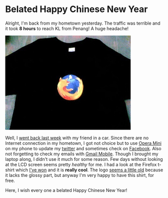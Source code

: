 Belated Happy Chinese New Year
===

Alright, I'm back from my hometown yesterday. The traffic was terrible and it took **8 hours** to reach KL from Penang! A huge headache!

[![Firefox Black T-Shirt](../images/photos/objects/firefox-black-t-shirt.jpg)](http://cheeaun.tumblr.com/post/26049400)

Well, I [went back last week](http://twitter.com/cheeaun/statuses/674345452 "will be back hometown later.") with my friend in a car. Since there are no Internet connection in my hometown, I got not choice but to use [Opera Mini](http://www.operamini.com/) on my phone to update my [twitter](http://twitter.com/cheeaun) and sometimes check on [Facebook](http://m.facebook.com/). Also not forgetting to check my emails with [Gmail Mobile](http://www.google.com/mobile/mail/). Though I brought my laptop along, I didn't use it much for some reason. Few days without looking at the LCD screen seems pretty *healthy* for me. I had a look at the Firefox t-shirt which [I've won](http://www.intothefuzz.com/2008/01/11/and-the-winners-are/ "And the Winners Are…") and it is **really cool**. The logo [seems a little old](http://www.hicksdesign.co.uk/journal/spot-the-difference "Spot the difference") because it lacks the glossy part, but anyway I'm very happy to have this shirt, for free.

Here, I wish every one a belated Happy Chinese New Year!

